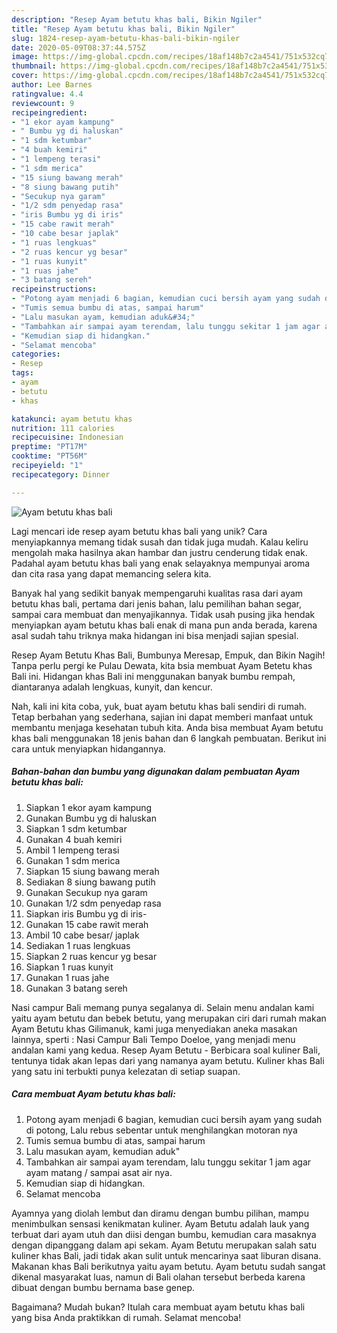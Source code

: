 ```yaml
---
description: "Resep Ayam betutu khas bali, Bikin Ngiler"
title: "Resep Ayam betutu khas bali, Bikin Ngiler"
slug: 1824-resep-ayam-betutu-khas-bali-bikin-ngiler
date: 2020-05-09T08:37:44.575Z
image: https://img-global.cpcdn.com/recipes/18af148b7c2a4541/751x532cq70/ayam-betutu-khas-bali-foto-resep-utama.jpg
thumbnail: https://img-global.cpcdn.com/recipes/18af148b7c2a4541/751x532cq70/ayam-betutu-khas-bali-foto-resep-utama.jpg
cover: https://img-global.cpcdn.com/recipes/18af148b7c2a4541/751x532cq70/ayam-betutu-khas-bali-foto-resep-utama.jpg
author: Lee Barnes
ratingvalue: 4.4
reviewcount: 9
recipeingredient:
- "1 ekor ayam kampung"
- " Bumbu yg di haluskan"
- "1 sdm ketumbar"
- "4 buah kemiri"
- "1 lempeng terasi"
- "1 sdm merica"
- "15 siung bawang merah"
- "8 siung bawang putih"
- "Secukup nya garam"
- "1/2 sdm penyedap rasa"
- "iris Bumbu yg di iris"
- "15 cabe rawit merah"
- "10 cabe besar japlak"
- "1 ruas lengkuas"
- "2 ruas kencur yg besar"
- "1 ruas kunyit"
- "1 ruas jahe"
- "3 batang sereh"
recipeinstructions:
- "Potong ayam menjadi 6 bagian, kemudian cuci bersih ayam yang sudah di potong, Lalu rebus sebentar untuk menghilangkan motoran nya"
- "Tumis semua bumbu di atas, sampai harum"
- "Lalu masukan ayam, kemudian aduk&#34;"
- "Tambahkan air sampai ayam terendam, lalu tunggu sekitar 1 jam agar ayam matang / sampai asat air nya."
- "Kemudian siap di hidangkan."
- "Selamat mencoba"
categories:
- Resep
tags:
- ayam
- betutu
- khas

katakunci: ayam betutu khas 
nutrition: 111 calories
recipecuisine: Indonesian
preptime: "PT17M"
cooktime: "PT56M"
recipeyield: "1"
recipecategory: Dinner

---
```



![Ayam betutu khas bali](https://img-global.cpcdn.com/recipes/18af148b7c2a4541/751x532cq70/ayam-betutu-khas-bali-foto-resep-utama.jpg)

Lagi mencari ide resep ayam betutu khas bali yang unik? Cara menyiapkannya memang tidak susah dan tidak juga mudah. Kalau keliru mengolah maka hasilnya akan hambar dan justru cenderung tidak enak. Padahal ayam betutu khas bali yang enak selayaknya mempunyai aroma dan cita rasa yang dapat memancing selera kita.

Banyak hal yang sedikit banyak mempengaruhi kualitas rasa dari ayam betutu khas bali, pertama dari jenis bahan, lalu pemilihan bahan segar, sampai cara membuat dan menyajikannya. Tidak usah pusing jika hendak menyiapkan ayam betutu khas bali enak di mana pun anda berada, karena asal sudah tahu triknya maka hidangan ini bisa menjadi sajian spesial.

Resep Ayam Betutu Khas Bali, Bumbunya Meresap, Empuk, dan Bikin Nagih! Tanpa perlu pergi ke Pulau Dewata, kita bsia membuat Ayam Betetu khas Bali ini. Hidangan khas Bali ini menggunakan banyak bumbu rempah, diantaranya adalah lengkuas, kunyit, dan kencur.


Nah, kali ini kita coba, yuk, buat ayam betutu khas bali sendiri di rumah. Tetap berbahan yang sederhana, sajian ini dapat memberi manfaat untuk membantu menjaga kesehatan tubuh kita. Anda bisa membuat Ayam betutu khas bali menggunakan 18 jenis bahan dan 6 langkah pembuatan. Berikut ini cara untuk menyiapkan hidangannya.

<!--inarticleads1-->

##### Bahan-bahan dan bumbu yang digunakan dalam pembuatan Ayam betutu khas bali:

1. Siapkan 1 ekor ayam kampung
1. Gunakan  Bumbu yg di haluskan
1. Siapkan 1 sdm ketumbar
1. Gunakan 4 buah kemiri
1. Ambil 1 lempeng terasi
1. Gunakan 1 sdm merica
1. Siapkan 15 siung bawang merah
1. Sediakan 8 siung bawang putih
1. Gunakan Secukup nya garam
1. Gunakan 1/2 sdm penyedap rasa
1. Siapkan iris Bumbu yg di iris-
1. Gunakan 15 cabe rawit merah
1. Ambil 10 cabe besar/ japlak
1. Sediakan 1 ruas lengkuas
1. Siapkan 2 ruas kencur yg besar
1. Siapkan 1 ruas kunyit
1. Gunakan 1 ruas jahe
1. Gunakan 3 batang sereh


Nasi campur Bali memang punya segalanya di. Selain menu andalan kami yaitu ayam betutu dan bebek betutu, yang merupakan ciri dari rumah makan Ayam Betutu khas Gilimanuk, kami juga menyediakan aneka masakan lainnya, sperti : Nasi Campur Bali Tempo Doeloe, yang menjadi menu andalan kami yang kedua. Resep Ayam Betutu - Berbicara soal kuliner Bali, tentunya tidak akan lepas dari yang namanya ayam betutu. Kuliner khas Bali yang satu ini terbukti punya kelezatan di setiap suapan. 

<!--inarticleads2-->

##### Cara membuat Ayam betutu khas bali:

1. Potong ayam menjadi 6 bagian, kemudian cuci bersih ayam yang sudah di potong, Lalu rebus sebentar untuk menghilangkan motoran nya
1. Tumis semua bumbu di atas, sampai harum
1. Lalu masukan ayam, kemudian aduk&#34;
1. Tambahkan air sampai ayam terendam, lalu tunggu sekitar 1 jam agar ayam matang / sampai asat air nya.
1. Kemudian siap di hidangkan.
1. Selamat mencoba


Ayamnya yang diolah lembut dan diramu dengan bumbu pilihan, mampu menimbulkan sensasi kenikmatan kuliner. Ayam Betutu adalah lauk yang terbuat dari ayam utuh dan diisi dengan bumbu, kemudian cara masaknya dengan dipanggang dalam api sekam. Ayam Betutu merupakan salah satu kuliner khas Bali, jadi tidak akan sulit untuk mencarinya saat liburan disana. Makanan khas Bali berikutnya yaitu ayam betutu. Ayam betutu sudah sangat dikenal masyarakat luas, namun di Bali olahan tersebut berbeda karena dibuat dengan bumbu bernama base genep. 

Bagaimana? Mudah bukan? Itulah cara membuat ayam betutu khas bali yang bisa Anda praktikkan di rumah. Selamat mencoba!
